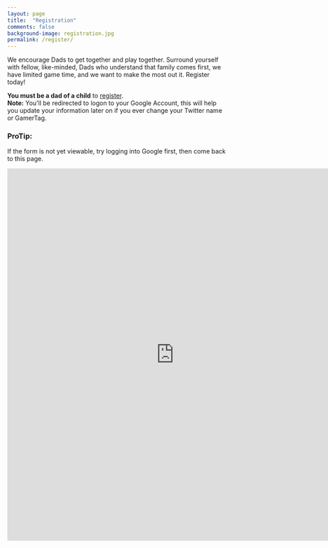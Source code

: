 ```yaml
---
layout: page
title:  "Registration"
comments: false
background-image: registration.jpg
permalink: /register/
---
```

We encourage Dads to get together and play together. Surround yourself with fellow, like-minded, Dads who understand that family comes first, we have limited game time, and we want to make the most out it. Register today!

<div class="alert alert-warning"><strong>You must be a dad of a child</strong> to <a class="alert-link" href="#">register</a>.</div>

<div class="alert alert-info"><strong>Note:</strong> You'll be redirected to logon to your Google Account, this will help you update your information later on if you ever change your Twitter name or GamerTag. </div>
  

<div class="bs-example" data-example-id="contextual-panels">
  <div class="panel panel-success">
    <div class="panel-heading">
      <h3 class="panel-title">ProTip:</h3>
    </div>
    <div class="panel-body">If the form is not yet viewable, try logging into Google first, then come back to this page.</div>
  </div>
</div>

<p><iframe src="https://docs.google.com/forms/d/1ZgX2LAJuZ7kbWHDjoMG5cPYmzYObMCB_3oxll5MBJhE/viewform?embedded=true" width="760" height="850" frameborder="0" marginheight="0" marginwidth="0">Loading...</iframe>
</p>
